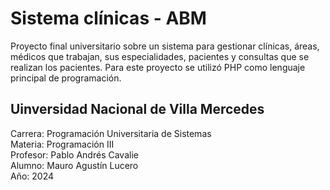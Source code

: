 # Sistema clínicas - ABM

Proyecto final universitario sobre un sistema para gestionar clínicas, áreas, médicos que trabajan, sus especialidades, pacientes y consultas que se realizan los pacientes.
Para este proyecto se utilizó PHP como lenguaje principal de programación. 

## Uinversidad Nacional de Villa Mercedes

Carrera: Programación Universitaria de Sistemas<br>
Materia: Programación III<br>
Profesor: Pablo Andrés Cavalie<br>
Alumno: Mauro Agustín Lucero<br>
Año: 2024<br><br>
